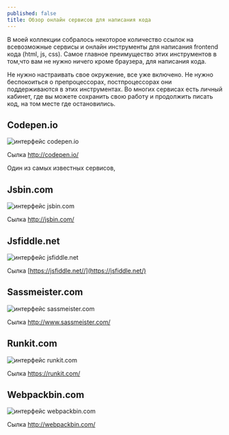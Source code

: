 ```yaml
---
published: false
title: Обзор онлайн сервисов для написания кода
---
```

В моей коллекции собралось некоторое количество ссылок на всевозможные сервисы и
онлайн инструменты для написания frontend кода (html, js, css). Самое главное
преимущество этих инструментов в том,что вам не нужно ничего кроме браузера,
для написания кода.

Не нужно настраивать свое окружение, все уже включено. Не нужно беспокоиться о
препроцессорах, постпроцессорах они поддерживаются в этих инструментах. Во многих
сервисах есть личный кабинет, где вы можете сохранить свою работу и продолжить
писать код, на том месте где остановились.

## Codepen.io

![интерфейс codepen.io](https://monosnap.com/file/Fdq1HX2neufYBpvjkP4Lew7jhRkdAx.png)

Сылка <http://codepen.io/>

Один из самых известных сервисов,

## Jsbin.com

![интерфейс jsbin.com](https://monosnap.com/file/pFs8yGnqpVpgyAPozvQmEz71u5l0PD.png)

Сылка <http://jsbin.com/>

## Jsfiddle.net

![интерфейс jsfiddle.net](https://monosnap.com/file/NGAdk1NOCu9ktJzwuVSNohxmAE0zgN.png)

Сылка [https://jsfiddle.net//](https://jsfiddle.net/)

## Sassmeister.com

![интерфейс sassmeister.com](https://monosnap.com/file/s8QvIqWLdzad7hrnxx0TTdzJyZ89Pc.png)

Сылка <http://www.sassmeister.com/>

## Runkit.com

![интерфейс runkit.com](https://monosnap.com/file/ungyu9j2tWXQAipnVqjO0GRXY4Nhtj.png)

Сылка <https://runkit.com/>

## Webpackbin.com

![интерфейс webpackbin.com](https://monosnap.com/file/WnuJ5GBwS76CgTgeRj1NbelTsF6RMC.png)

Сылка <http://webpackbin.com/>
